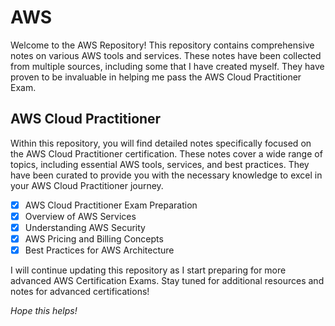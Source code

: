 # AWS 


Welcome to the AWS Repository! This repository contains comprehensive notes on various AWS tools and services. These notes have been collected from multiple sources, including some that I have created myself. They have proven to be invaluable in helping me pass the AWS Cloud Practitioner Exam.

## AWS Cloud Practitioner

Within this repository, you will find detailed notes specifically focused on the AWS Cloud Practitioner certification. These notes cover a wide range of topics, including essential AWS tools, services, and best practices. They have been curated to provide you with the necessary knowledge to excel in your AWS Cloud Practitioner journey.

- [x] AWS Cloud Practitioner Exam Preparation
- [x] Overview of AWS Services
- [x] Understanding AWS Security
- [x] AWS Pricing and Billing Concepts
- [x] Best Practices for AWS Architecture

I will continue updating this repository as I start preparing for more advanced AWS Certification Exams. Stay tuned for additional resources and notes for advanced certifications!


*Hope this helps!*

